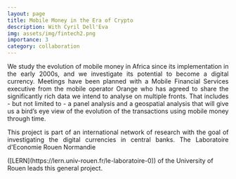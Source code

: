 ```yaml
---
layout: page
title: Mobile Money in the Era of Crypto
description: With Cyril Dell'Eva
img: assets/img/fintech2.png
importance: 3
category: collaboration
---
```


<p align="justify"> We study the evolution of mobile money in Africa since its implementation in the early 2000s, and we investigate its potential to become a
digital currency. Meetings have been planned with a Mobile Financial Services executive from the
mobile operator Orange who has agreed to share the significantly rich data we intend to analyse on
multiple fronts. That includes - but not limited to - a panel analysis and a geospatial
analysis that will give us a bird’s eye view of the evolution of the transactions using mobile money
through time.</p>

<p align="justify"> This project is part of an international network of research with the goal of investigating the digital currencies in central banks. The Laboratoire d'Economie Rouen Normandie</p><p>([LERN](https://lern.univ-rouen.fr/le-laboratoire-0)) of the University of Rouen leads this general project.</p>
